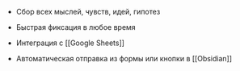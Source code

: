 - Сбор всех мыслей, чувств, идей, гипотез
    
- Быстрая фиксация в любое время
    
- Интеграция с [[Google Sheets]]
    
- Автоматическая отправка из формы или кнопки в [[Obsidian]]